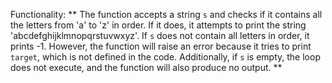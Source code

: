 Functionality: ** The function accepts a string `s` and checks if it contains all the letters from 'a' to 'z' in order. If it does, it attempts to print the string 'abcdefghijklmnopqrstuvwxyz'. If `s` does not contain all letters in order, it prints -1. However, the function will raise an error because it tries to print `target`, which is not defined in the code. Additionally, if `s` is empty, the loop does not execute, and the function will also produce no output. **